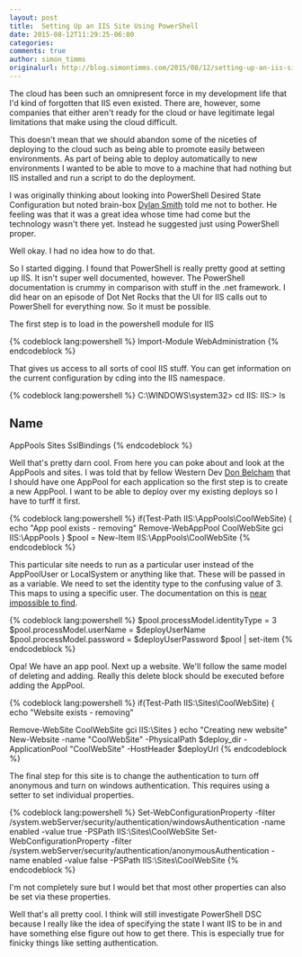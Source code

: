 ```yaml
---
layout: post
title:  Setting Up an IIS Site Using PowerShell
date: 2015-08-12T11:29:25-06:00
categories:
comments: true
author: simon_timms
originalurl: http://blog.simontimms.com/2015/08/12/setting-up-an-iis-site-using-powershell/
---
```


The cloud has been such an omnipresent force in my development life that I'd kind of forgotten that IIS even existed. There are, however, some companies that either aren't ready for the cloud or have legitimate legal limitations that make using the cloud difficult.

This doesn't mean that we should abandon some of the niceties of deploying to the cloud such as being able to promote easily between environments. As part of being able to deploy automatically to new environments I wanted to be able to move to a machine that had nothing but IIS installed and run a script to do the deployment.

I was originally thinking about looking into PowerShell Desired State Configuration but noted brain-box [Dylan Smith](http://www.westerndevs.com/bios/dylan_smith/) told me not to bother. He feeling was that it was a great idea whose time had come but the technology wasn't there yet. Instead he suggested just using PowerShell proper.

Well okay. I had no idea how to do that.

So I started digging. I found that PowerShell is really pretty good at setting up IIS. It isn't super well documented, however. The PowerShell documentation is crummy in comparison with stuff in the .net framework. I did hear on an episode of Dot Net Rocks that the UI for IIS calls out to PowerShell for everything now. So it must be possible.

The first step is to load in the powershell module for IIS

{% codeblock lang:powershell %}
Import-Module WebAdministration
{% endcodeblock %}

That gives us access to all sorts of cool IIS stuff. You can get information on the current configuration by cding into the IIS namespace.

{% codeblock lang:powershell %}
C:\WINDOWS\system32> cd IIS:
IIS:\> ls

Name
----
AppPools
Sites
SslBindings
{% endcodeblock %}

Well that's pretty darn cool. From here you can poke about and look at the AppPools and sites. I was told that by fellow Western Dev [Don Belcham](http://www.westerndevs.com/bios/donald_belcham/) that I should have one AppPool for each application so the first step is to create a new AppPool. I want to be able to deploy over my existing deploys so I have to turff it first.

{% codeblock lang:powershell %}
if(Test-Path IIS:\AppPools\CoolWebSite)
{
	echo "App pool exists - removing"
	Remove-WebAppPool CoolWebSite
	gci IIS:\AppPools
}
$pool = New-Item IIS:\AppPools\CoolWebSite
{% endcodeblock %}

This particular site needs to run as a particular user instead of the AppPoolUser or LocalSystem or anything like that. These will be passed in as a variable. We need to set the identity type to the confusing value of 3. This maps to using a specific user. The documentation on this is [near impossible to find](https://msdn.microsoft.com/en-us/library/ms689446(v=vs.90).aspx).

{% codeblock lang:powershell %}
$pool.processModel.identityType = 3
$pool.processModel.userName = $deployUserName
$pool.processModel.password = $deployUserPassword
$pool | set-item
{% endcodeblock %}

Opa! We have an app pool. Next up a website. We'll follow the same model of deleting and adding. Really this delete block should be executed before adding the AppPool.

{% codeblock lang:powershell %}
if(Test-Path IIS:\Sites\CoolWebSite)
{
echo "Website exists - removing"

Remove-WebSite CoolWebSite
gci IIS:\Sites
}
echo "Creating new website"
New-Website -name "CoolWebSite" -PhysicalPath $deploy_dir -ApplicationPool "CoolWebSite" -HostHeader $deployUrl
{% endcodeblock %}

The final step for this site is to change the authentication to turn off anonymous and turn on windows authentication. This requires using a setter to set individual properties.

{% codeblock lang:powershell %}
Set-WebConfigurationProperty -filter /system.webServer/security/authentication/windowsAuthentication -name enabled -value true -PSPath IIS:\Sites\CoolWebSite
Set-WebConfigurationProperty -filter /system.webServer/security/authentication/anonymousAuthentication -name enabled -value false -PSPath IIS:\Sites\CoolWebSite
{% endcodeblock %}

I'm not completely sure but I would bet that most other properties can also be set via these properties.

Well that's all pretty cool. I think will still investigate PowerShell DSC because I really like the idea of specifying the state I want IIS to be in and have something else figure out how to get there. This is especially true for finicky things like setting authentication.
